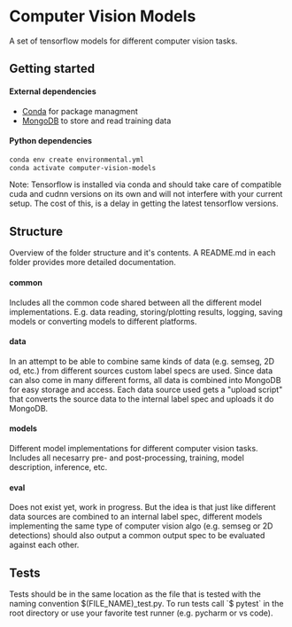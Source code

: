 # Computer Vision Models
A set of tensorflow models for different computer vision tasks.

## Getting started
#### External dependencies
- [Conda](https://docs.conda.io/en/latest/miniconda.html) for package managment
- [MongoDB](https://docs.mongodb.com/manual/installation/) to store and read training data
#### Python dependencies
```bash
conda env create environmental.yml
conda activate computer-vision-models
```
Note: Tensorflow is installed via conda and should take care of compatible cuda and cudnn versions on its own and will not interfere with your current setup. The cost of this, is a delay in getting the latest tensorflow versions.

## Structure
Overview of the folder structure and it's contents. A README.md in each folder provides more detailed documentation.
#### common
Includes all the common code shared between all the different model implementations. E.g. data reading, storing/plotting results, logging, saving models or converting models to different platforms.
#### data
In an attempt to be able to combine same kinds of data (e.g. semseg, 2D od, etc.) from different sources custom label specs are used. Since data can also come in many different forms, all data is combined into MongoDB for easy storage and access. Each data source used gets a "upload script" that converts the source data to the internal label spec and uploads it do MongoDB.
#### models
Different model implementations for different computer vision tasks. Includes all necesarry pre- and post-processing, training, model description, inference, etc.
#### eval
Does not exist yet, work in progress. But the idea is that just like different data sources are combined to an internal label spec, different models implementing the same type of computer vision algo (e.g. semseg or 2D detections) should also output a common output spec to be evaluated against each other.

## Tests
Tests should be in the same location as the file that is tested with the naming convention $(FILE_NAME)_test.py. To run tests call `$ pytest` in the root directory or use your favorite test runner (e.g. pycharm or vs code).
